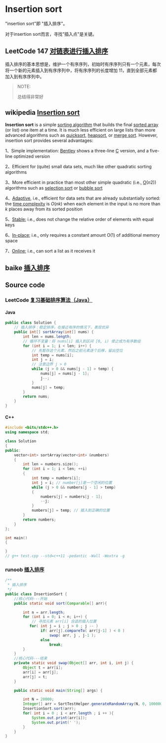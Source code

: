 # Insertion sort

"insertion sort"即 "插入排序"。

对于insertion sort而言，寻找"插入点"是关键。

## LeetCode 147 [对链表进行插入排序](https://leetcode-cn.com/problems/insertion-sort-list/solution/dui-lian-biao-jin-xing-cha-ru-pai-xu-by-leetcode-s/)

插入排序的基本思想是，维护一个有序序列，初始时有序序列只有一个元素，每次将一个新的元素插入到有序序列中，将有序序列的长度增加 11，直到全部元素都加入到有序序列中。

> NOTE: 
>
> 总结得非常好



## wikipedia [Insertion sort](https://en.wikipedia.org/wiki/Insertion_sort)

**Insertion sort** is a simple [sorting algorithm](https://infogalactic.com/info/Sorting_algorithm) that builds the final [sorted array](https://infogalactic.com/info/Sorted_array) (or list) one item at a time. It is much less efficient on large lists than more advanced algorithms such as [quicksort](https://infogalactic.com/info/Quicksort), [heapsort](https://infogalactic.com/info/Heapsort), or [merge sort](https://infogalactic.com/info/Merge_sort). However, insertion sort provides several advantages:

1、Simple implementation: [Bentley](https://infogalactic.com/info/Jon_Bentley) shows a three-line [C](https://infogalactic.com/info/C_(programming_language)) version, and a five-line optimized version

2、Efficient for (quite) small data sets, much like other quadratic sorting algorithms

3、More efficient in practice than most other simple quadratic (i.e., [O](https://infogalactic.com/info/Big_O_notation)(*n*2)) algorithms such as [selection sort](https://infogalactic.com/info/Selection_sort) or [bubble sort](https://infogalactic.com/info/Bubble_sort)

4、[Adaptive](https://infogalactic.com/info/Adaptive_sort), i.e., efficient for data sets that are already substantially sorted: the [time complexity](https://infogalactic.com/info/Time_complexity) is *O*(*nk*) when each element in the input is no more than *k* places away from its sorted position

5、[Stable](https://infogalactic.com/info/Stable_sort); i.e., does not change the relative order of elements with equal keys

6、[In-place](https://infogalactic.com/info/In-place_algorithm); i.e., only requires a constant amount O(1) of additional memory space

7、[Online](https://infogalactic.com/info/Online_algorithm); i.e., can sort a list as it receives it

## baike [插入排序](https://baike.baidu.com/item/%E6%8F%92%E5%85%A5%E6%8E%92%E5%BA%8F/7214992?fr=aladdin#4)



## Source code

### LeetCode [复习基础排序算法（Java）](https://leetcode-cn.com/problems/sort-an-array/solution/fu-xi-ji-chu-pai-xu-suan-fa-java-by-liweiwei1419/)

#### Java

```Java
public class Solution {
    // 插入排序：稳定排序，在接近有序的情况下，表现优异
    public int[] sortArray(int[] nums) {
        int len = nums.length;
        // 循环不变量：将 nums[i] 插入到区间 [0, i) 使之成为有序数组
        for (int i = 1; i < len; i++) {
            // 先暂存这个元素，然后之前元素逐个后移，留出空位
            int temp = nums[i];
            int j = i;
            // 注意边界 j > 0
            while (j > 0 && nums[j - 1] > temp) {
                nums[j] = nums[j - 1];
                j--;
            }
            nums[j] = temp;
        }
        return nums;
    }
}

```

#### C++

```C++
#include <bits/stdc++.h>
using namespace std;

class Solution
{
public:
	vector<int> sortArray(vector<int> &numbers)
	{
		int len = numbers.size();
		for (int i = 1; i < len; ++i)
		{
			int temp = numbers[i];
			int j = i; // number[j]是一个空闲的位置
			while (j > 0 && numbers[j - 1] > temp)
			{
				numbers[j] = numbers[j - 1];
				--j;
			}
			numbers[j] = temp; // 插入到正确的位置
		}
		return numbers;
	}
};

int main()
{

}
// g++ test.cpp --std=c++11 -pedantic -Wall -Wextra -g


```



### runoob [插入排序](https://www.runoob.com/data-structures/insertion-sort.html)

```java 
/**
 * 插入排序
 */
public class InsertionSort {
    //核心代码---开始
    public static void sort(Comparable[] arr){

        int n = arr.length;
        for (int i = 0; i < n; i++) {
            // 寻找元素 arr[i] 合适的插入位置
           for( int j = i ; j > 0 ; j -- )
                if( arr[j].compareTo( arr[j-1] ) < 0 )
                    swap( arr, j , j-1 );
                else
                    break;
        }
    }
    //核心代码---结束
    private static void swap(Object[] arr, int i, int j) {
        Object t = arr[i];
        arr[i] = arr[j];
        arr[j] = t;
    }

    public static void main(String[] args) {

        int N = 20000;
        Integer[] arr = SortTestHelper.generateRandomArray(N, 0, 100000);
        InsertionSort.sort(arr);
        for( int i = 0 ; i < arr.length ; i ++ ){
            System.out.print(arr[i]);
            System.out.print(' ');
        }
    }
}
```



